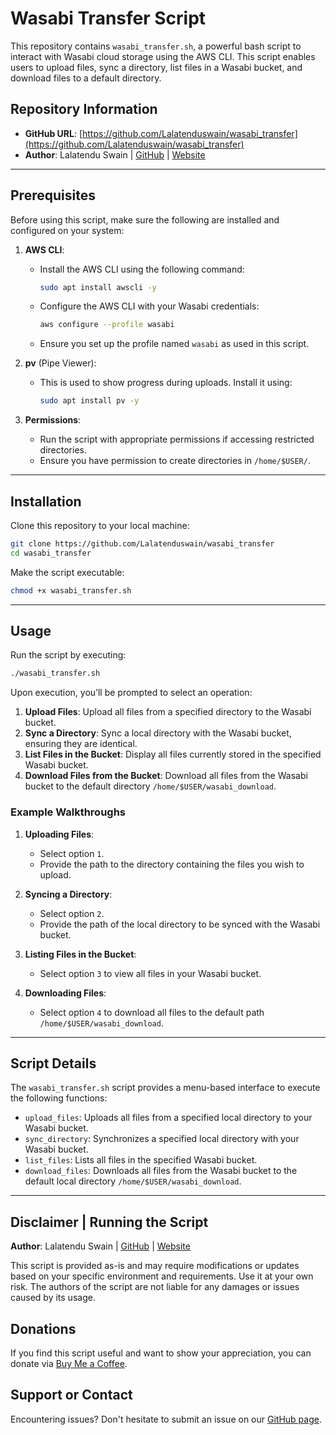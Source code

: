 # Wasabi Transfer Script

This repository contains `wasabi_transfer.sh`, a powerful bash script to interact with Wasabi cloud storage using the AWS CLI. This script enables users to upload files, sync a directory, list files in a Wasabi bucket, and download files to a default directory.

## Repository Information

- **GitHub URL**: [https://github.com/Lalatenduswain/wasabi_transfer](https://github.com/Lalatenduswain/wasabi_transfer)
- **Author**: Lalatendu Swain | [GitHub](https://github.com/Lalatenduswain) | [Website](https://blog.lalatendu.info/)

---

## Prerequisites

Before using this script, make sure the following are installed and configured on your system:

1. **AWS CLI**:
   - Install the AWS CLI using the following command:
     ```bash
     sudo apt install awscli -y
     ```
   - Configure the AWS CLI with your Wasabi credentials:
     ```bash
     aws configure --profile wasabi
     ```
   - Ensure you set up the profile named `wasabi` as used in this script.

2. **pv** (Pipe Viewer):
   - This is used to show progress during uploads. Install it using:
     ```bash
     sudo apt install pv -y
     ```

3. **Permissions**:
   - Run the script with appropriate permissions if accessing restricted directories.
   - Ensure you have permission to create directories in `/home/$USER/`.

---

## Installation

Clone this repository to your local machine:

```bash
git clone https://github.com/Lalatenduswain/wasabi_transfer
cd wasabi_transfer
```

Make the script executable:

```bash
chmod +x wasabi_transfer.sh
```

---

## Usage

Run the script by executing:

```bash
./wasabi_transfer.sh
```

Upon execution, you’ll be prompted to select an operation:

1. **Upload Files**: Upload all files from a specified directory to the Wasabi bucket.
2. **Sync a Directory**: Sync a local directory with the Wasabi bucket, ensuring they are identical.
3. **List Files in the Bucket**: Display all files currently stored in the specified Wasabi bucket.
4. **Download Files from the Bucket**: Download all files from the Wasabi bucket to the default directory `/home/$USER/wasabi_download`.

### Example Walkthroughs

1. **Uploading Files**:
   - Select option `1`.
   - Provide the path to the directory containing the files you wish to upload.

2. **Syncing a Directory**:
   - Select option `2`.
   - Provide the path of the local directory to be synced with the Wasabi bucket.

3. **Listing Files in the Bucket**:
   - Select option `3` to view all files in your Wasabi bucket.

4. **Downloading Files**:
   - Select option `4` to download all files to the default path `/home/$USER/wasabi_download`.

---

## Script Details

The `wasabi_transfer.sh` script provides a menu-based interface to execute the following functions:

- `upload_files`: Uploads all files from a specified local directory to your Wasabi bucket.
- `sync_directory`: Synchronizes a specified local directory with your Wasabi bucket.
- `list_files`: Lists all files in the specified Wasabi bucket.
- `download_files`: Downloads all files from the Wasabi bucket to the default local directory `/home/$USER/wasabi_download`.

---

## Disclaimer | Running the Script

**Author**: Lalatendu Swain | [GitHub](https://github.com/Lalatenduswain) | [Website](https://blog.lalatendu.info/)

This script is provided as-is and may require modifications or updates based on your specific environment and requirements. Use it at your own risk. The authors of the script are not liable for any damages or issues caused by its usage.

## Donations

If you find this script useful and want to show your appreciation, you can donate via [Buy Me a Coffee](https://www.buymeacoffee.com/lalatendu.swain).

## Support or Contact

Encountering issues? Don't hesitate to submit an issue on our [GitHub page](https://github.com/Lalatenduswain/wasabi_transfer/issues).
